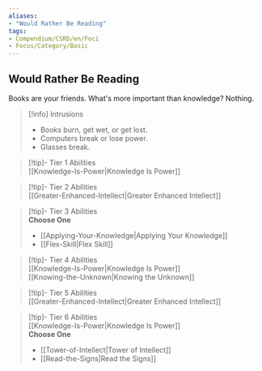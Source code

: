 ```yaml
---
aliases:
- "Would Rather Be Reading"
tags:
- Compendium/CSRD/en/Foci
- Focus/Category/Basic
---
```


  
## Would Rather Be Reading  
Books are your friends. What's more important than knowledge? Nothing.  

>[!info] Intrusions  
>- Books burn, get wet, or get lost.  
>- Computers break or lose power.  
>- Glasses break.  


>[!tip]- Tier 1 Abilities  
> [[Knowledge-Is-Power|Knowledge Is Power]]  


>[!tip]- Tier 2 Abilities  
> [[Greater-Enhanced-Intellect|Greater Enhanced Intellect]]  


>[!tip]- Tier 3 Abilities  
> **Choose One**  
>- [[Applying-Your-Knowledge|Applying Your Knowledge]]  
>- [[Flex-Skill|Flex Skill]]  


>[!tip]- Tier 4 Abilities  
> [[Knowledge-Is-Power|Knowledge Is Power]]  
> [[Knowing-the-Unknown|Knowing the Unknown]]  


>[!tip]- Tier 5 Abilities  
> [[Greater-Enhanced-Intellect|Greater Enhanced Intellect]]  


>[!tip]- Tier 6 Abilities  
> [[Knowledge-Is-Power|Knowledge Is Power]]  
> **Choose One**  
>- [[Tower-of-Intellect|Tower of Intellect]]  
>- [[Read-the-Signs|Read the Signs]]